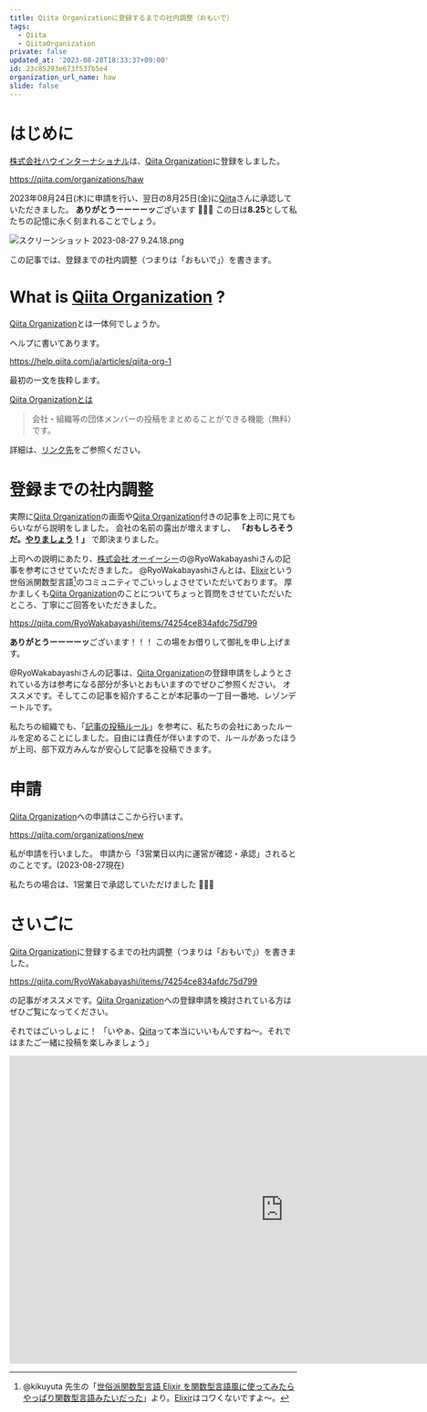 ```yaml
---
title: Qiita Organizationに登録するまでの社内調整（おもいで）
tags:
  - Qiita
  - QiitaOrganization
private: false
updated_at: '2023-08-28T18:33:37+09:00'
id: 23c85293e673f537b5e4
organization_url_name: haw
slide: false
---
```

# はじめに

[株式会社ハウインターナショナル](https://www.haw.co.jp/)は、[Qiita Organization](https://qiita.com/organizations)に登録をしました。

https://qiita.com/organizations/haw

2023年08月24日(木)に申請を行い、翌日の8月25日(金)に[Qiita](https://corp.qiita.com/)さんに承認していただきました。
**ありがとうーーーーッ**ございます :tada::tada::tada: 
この日は**8.25**として私たちの記憶に永く刻まれることでしょう。

![スクリーンショット 2023-08-27 9.24.18.png](https://qiita-image-store.s3.ap-northeast-1.amazonaws.com/0/131808/d470d8d9-e663-9042-f7b0-596a0a5138d4.png)


この記事では、登録までの社内調整（つまりは「おもいで」）を書きます。

# What is [Qiita Organization](https://qiita.com/organizations) ?

[Qiita Organization](https://qiita.com/organizations)とは一体何でしょうか。

ヘルプに書いてあります。

https://help.qiita.com/ja/articles/qiita-org-1

最初の一文を抜粋します。

[Qiita Organizationとは](https://help.qiita.com/ja/articles/qiita-org-1)

> 会社・組織等の団体メンバーの投稿をまとめることができる機能（無料）です。

詳細は、[リンク先](https://help.qiita.com/ja/articles/qiita-org-1)をご参照ください。

# 登録までの社内調整

実際に[Qiita Organization](https://qiita.com/organizations)の画面や[Qiita Organization](https://qiita.com/organizations)付きの記事を上司に見てもらいながら説明をしました。
会社の名前の露出が増えますし、 **「おもしろそうだ。[やりましょう](https://group.softbank/do)！」** で即決まりました。

上司への説明にあたり、[株式会社 オーイーシー](https://www.oec.co.jp/)の@RyoWakabayashiさんの記事を参考にさせていただきました。
@RyoWakabayashiさんとは、[Elixir](https://elixir-lang.org/)という世俗派関数型言語[^1]のコミュニティでごいっしょさせていただいております。
厚かましくも[Qiita Organization](https://qiita.com/organizations)のことについてちょっと質問をさせていただいたところ、丁寧にご回答をいただきました。

[^1]: @kikuyuta 先生の「[世俗派関数型言語 Elixir を関数型言語風に使ってみたらやっぱり関数型言語みたいだった](https://qiita.com/kikuyuta/items/afa4c264720eb29d9760)」より。[Elixir](https://elixir-lang.org/)はコワくないですよ〜。

https://qiita.com/RyoWakabayashi/items/74254ce834afdc75d799

**ありがとうーーーーッ**ございます！！！
この場をお借りして御礼を申し上げます。

@RyoWakabayashiさんの記事は、[Qiita Organization](https://qiita.com/organizations)の登録申請をしようとされている方は参考になる部分が多いとおもいますのでぜひご参照ください。
オススメです。そしてこの記事を紹介することが本記事の一丁目一番地、レゾンデートルです。

私たちの組織でも、「[記事の投稿ルール](https://qiita.com/RyoWakabayashi/items/74254ce834afdc75d799#%E8%A8%98%E4%BA%8B%E3%81%AE%E6%8A%95%E7%A8%BF%E3%83%AB%E3%83%BC%E3%83%AB)」を参考に、私たちの会社にあったルールを定めることにしました。自由には責任が伴いますので、ルールがあったほうが上司、部下双方みんなが安心して記事を投稿できます。

# 申請

[Qiita Organization](https://qiita.com/organizations)への申請はここから行います。

https://qiita.com/organizations/new

私が申請を行いました。
申請から「3営業日以内に運営が確認・承認」されるとのことです。(2023-08-27現在)

私たちの場合は、1営業日で承認していただけました :rocket::rocket::rocket: 


# さいごに

[Qiita Organization](https://qiita.com/organizations)に登録するまでの社内調整（つまりは「おもいで」）を書きました。

https://qiita.com/RyoWakabayashi/items/74254ce834afdc75d799

の記事がオススメです。[Qiita Organization](https://qiita.com/organizations)への登録申請を検討されている方はぜひご覧になってください。

それではごいっしょに！
「いやぁ、[Qiita](https://qiita.com/)って本当にいいもんですね～。それではまたご一緒に投稿を楽しみましょう」

<iframe width="960" height="540" src="https://www.youtube.com/embed/TsYL6oN8SXs" title="水野晴郎さん　映画って本当にいいもんですね" frameborder="0" allow="accelerometer; autoplay; clipboard-write; encrypted-media; gyroscope; picture-in-picture; web-share" allowfullscreen></iframe>
